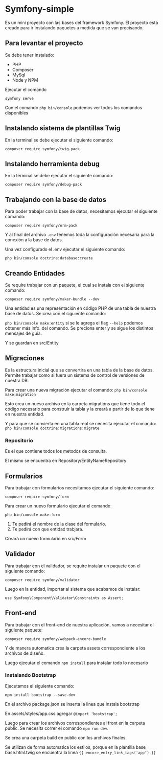 # Symfony-simple

Es un mini proyecto con las bases del framework Symfony. El proyecto está creado para ir instalando paquetes a medida que se van precisando.

## Para levantar el proyecto

Se debe tener instalado:

-   PHP
-   Composer
-   MySql
-   Node y NPM

Ejecutar el comando

`symfony serve`

Con el comando `php bin/console` podemos ver todos los comandos disponibles

## Instalando sistema de plantillas Twig

En la terminal se debe ejecutar el siguiente comando:

`composer require symfony/twig-pack`

## Instalando herramienta debug

En la terminal se debe ejecutar el siguiente comando:

`composer require symfony/debug-pack`

## Trabajando con la base de datos

Para poder trabajar con la base de datos, necesitamos ejecutar el siguiente comando:

`composer require symfony/orm-pack`

Y al final del archivo `.env` tenemos toda la configuración necesaria para la conexión a la base de datos.

Una vez configurado el .env ejecutar el siguiente comando:

`php bin/console doctrine:database:create`

## Creando Entidades

Se require trabajar con un paquete, el cual se instala con el siguiente comando:

`composer require symfony/maker-bundle --dev`

Una entidad es una representación en código PHP de una tabla de nuestra base de datos. Se crea con el siguiente comando:

`php bin/console make:entity` si se le agrega el flag `--help` podemos obtener más info. del comando.
Se preciona enter y se sigue los distintos mensajes de guia.

Y se guardan en src/Entity

## Migraciones

Es la estructura inicial que se convertira en una tabla de la base de datos. Permite trabajar como si fuera un sistema de control de versiones de nuestra DB.

Para crear una nueva migración ejecutar el comando:
`php bin/console make:migration`

Esto crea un nuevo archivo en la carpeta migrations que tiene todo el código necesario para construir la tabla y la creará a partir de lo que tiene en nuestra entidad.

Y para que se convierta en una tabla real se necesita ejecutar el comando:
`php bin/console doctrine:migrations:migrate`

### Repositorio

Es el que contiene todos los metodos de consulta.

El mismo se encuentra en Repository/EntityNameRepository

## Formularios

Para trabajar con formularios necesitamos ejecutar el siguiente comando:

`composer require symfony/form`

Para crear un nuevo formulario ejecutar el comando:

`php bin/console make:form`

1. Te pedirá el nombre de la clase del formulario.
2. Te pedirá con que entidad trabjará.

Creará un nuevo formulario en src/Form

## Validador

Para trabajar con el validador, se require instalar un paquete con el siguiente comando:

`composer require symfony/validator`

Luego en la entidad, importar al sistema que acabamos de instalar:

`use Symfony\Component\Validator\Constraints as Assert;`

## Front-end

Para trabajar con el front-end de nuestra aplicación, vamos a necesitar el siguiente paquete:

`composer require symfony/webpack-encore-bundle`

Y de manera automatica crea la carpeta assets correspondiente a los archivos de diseño.

Luego ejecutar el comando `npm install` para instalar todo lo necesario

### Instalando Bootstrap

Ejecutamos el siguiente comando:

`npm install bootstrap --save-dev`

En el archivo package.json se inserta la linea que instala bootstrap

En assets/styles/app.css agregar `@import 'bootstrap';`

Luego para crear los archivos correspondientes al front en la carpeta public. Se necesita correr el comando `npm run dev`.

Se crea una carpeta build en public con los archivos finales.

Se utilizan de forma automatica los estilos, porque en la plantilla base base.html.twig se encuentra la linea `{{ encore_entry_link_tags('app') }}`
